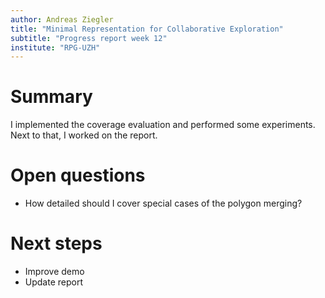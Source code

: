 ```yaml
---
author: Andreas Ziegler
title: "Minimal Representation for Collaborative Exploration"
subtitle: "Progress report week 12"
institute: "RPG-UZH"
---
```


# Summary
I implemented the coverage evaluation and performed some experiments. Next to that, I worked on the report.

<!--# New ideas-->

# Open questions
* How detailed should I cover special cases of the polygon merging?

# Next steps
* Improve demo
* Update report

<!--# Bibliography-->
